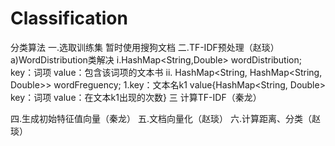 # Classification
分类算法
一.选取训练集
	暂时使用搜狗文档
二.TF-IDF预处理（赵琰）
	a)WordDistribution类解决
		i.HashMap<String,Double> wordDistribution;  key：词项  value：包含该词项的文本书
		ii. HashMap<String, HashMap<String, Double>> wordFreguency;
	1.key：文本名k1   value{HashMap<String, Double> key：词项  value：在文本k1出现的次数}
三 计算TF-IDF（秦龙）

四.生成初始特征值向量（秦龙）
五.文档向量化（赵琰）
六.计算距离、分类（赵琰）